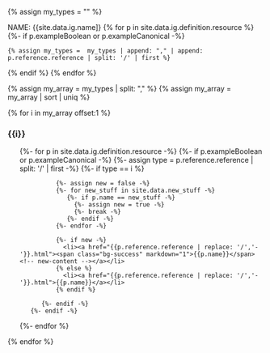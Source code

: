 {% assign my_types = "" %}

NAME: {{site.data.ig.name]}
{% for p in site.data.ig.definition.resource %}
  {%- if p.exampleBoolean or p.exampleCanonical -%}
    
    {% assign my_types =  my_types | append: "," | append: p.reference.reference | split: '/' | first %}

  {% endif %}
{% endfor %}

{% assign my_array = my_types | split: "," %}
{% assign my_array = my_array | sort | uniq %}

{% for i in my_array offset:1 %}
### {{i}}
<ul>
  {%- for p in site.data.ig.definition.resource -%}
      {%- if p.exampleBoolean or p.exampleCanonical -%}
        {%- assign type =  p.reference.reference | split: '/' | first -%}
            {%- if type == i %}

              {%- assign new = false -%}
              {%- for new_stuff in site.data.new_stuff -%}
                 {%- if p.name == new_stuff -%}
                   {%- assign new = true -%}
                   {%- break -%}
                 {%- endif -%}
              {%- endfor -%}

              {%- if new -%}
                <li><a href="{{p.reference.reference | replace: '/','-'}}.html"><span class="bg-success" markdown="1">{{p.name}}</span><!-- new-content --></a></li>
              {% else %}
                <li><a href="{{p.reference.reference | replace: '/','-'}}.html">{{p.name}}</a></li>
              {% endif %}

          {%- endif -%}
       {%- endif -%}
   {%- endfor %}
</ul>
{% endfor %}